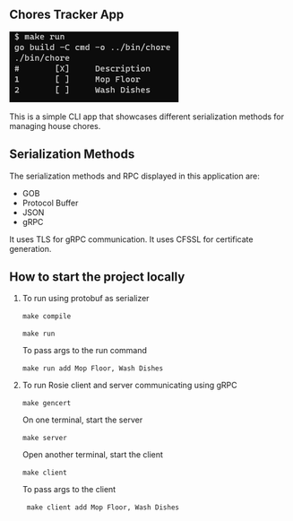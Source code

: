 ## Chores Tracker App

![application image](./docs/chores-cli.png)

This is a simple CLI app that showcases different serialization methods for managing house chores.

## Serialization Methods

The serialization methods and RPC displayed in this application are:

- GOB
- Protocol Buffer
- JSON
- gRPC

It uses TLS for gRPC communication. It uses CFSSL for certificate generation.

## How to start the project locally

1. To run using protobuf as serializer

   `make compile`

   `make run`

   To pass args to the run command

   `make run add Mop Floor, Wash Dishes`

2. To run Rosie client and server communicating using gRPC

   `make gencert`

   On one terminal, start the server

   `make server`

   Open another terminal, start the client

   `make client`

   To pass args to the client

   ` make client add Mop Floor, Wash Dishes`
